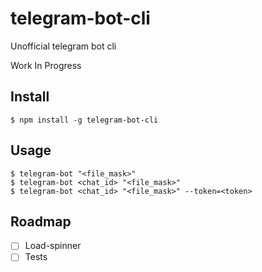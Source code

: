# telegram-bot-cli

Unofficial telegram bot cli

Work In Progress

## Install

```
$ npm install -g telegram-bot-cli
```

## Usage

```
$ telegram-bot "<file_mask>"
$ telegram-bot <chat_id> "<file_mask>"
$ telegram-bot <chat_id> "<file_mask>" --token=<token>
```

## Roadmap

- [ ] Load-spinner
- [ ] Tests
